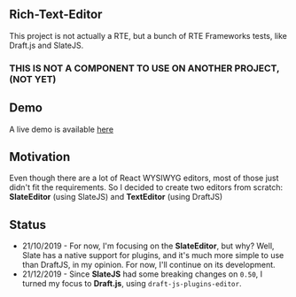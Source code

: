 ## Rich-Text-Editor
This project is not actually a RTE, but a bunch of RTE Frameworks tests, like Draft.js and SlateJS.

### THIS IS NOT A COMPONENT TO USE ON ANOTHER PROJECT, (NOT YET)

## Demo
A live demo is available [here](https://alberoneramos.github.io/rich-text-editor)

## Motivation
Even though there are a lot of React WYSIWYG editors, most of those just didn't fit the requirements. So I decided to create two editors from scratch: **SlateEditor** (using SlateJS) and **TextEditor** (using DraftJS)

## Status
 - 21/10/2019 - For now, I'm focusing on the **SlateEditor**, but why? Well, Slate has a native support for plugins, and it's much more simple to use than DraftJS, in my opinion. For now, I'll continue on its development.
 - 21/12/2019 - Since **SlateJS** had some breaking changes on `0.50`, I turned my focus to **Draft.js**, using `draft-js-plugins-editor`.
